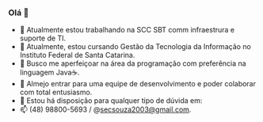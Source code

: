 ### Olá 👋


- 🔭 Atualmente estou trabalhando na SCC SBT comm infraestrura e suporte de TI.
- 📖 Atualmente, estou cursando Gestão da Tecnologia da Informação no Instituto Federal de Santa Catarina.
- 🌱 Busco me aperfeiçoar na área da programação com preferência na linguagem Java☕.
- 👯 Almejo entrar para uma equipe de desenvolvimento e poder colaborar com total entusiasmo. 
- 💬 Estou há disposição para qualquer tipo de dúvida em:
- 📫 (48) 98800-5693 / @secsouza2003@gmail.com.
  

